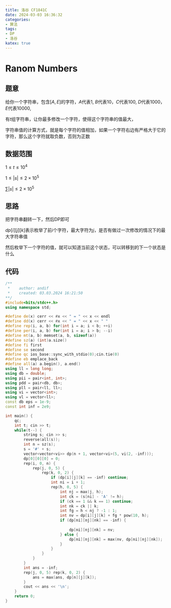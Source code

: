 ```yaml
---
title: 洛谷 CF1841C
date: 2024-03-03 16:36:32
categories:
- 算法
tags: 
- DP
- 洛谷
katex: true
---
```


# Ranom Numbers

## 题意

给你一个字符串，包含$[A, E]$的字符，$A$代表$1$, $B$代表$10$，$C$代表$100$, $D$代表$1000$，$E$代表$10000$,

有$t$组字符串，让你最多修改一个字符，使得这个字符串的值最大，

字符串值的计算方式，就是每个字符的值相加，如果一个字符右边有严格大于它的字符，那么这个字符就取负数，否则为正数

## 数据范围

$1 \leq t \leq 10^4$

$1 \leq |s| \leq 2 \times 10^5$

$\sum |s| \leq 2 \times 10 ^ 5$

## 思路

把字符串翻转一下，然后DP即可

$dp[i][j][k]$表示枚举了前$i$个字符，最大字符为$j$，是否有做过一次修改的情况下的最大字符串值

然后枚举下一个字符的值，就可以知道当前这个状态，可以转移到的下一个状态是什么

## 代码
```c++
/**
 *    author: andif
 *    created: 03.03.2024 16:21:50
**/
#include<bits/stdc++.h>
using namespace std;

#define de(x) cerr << #x << " = " << x << endl
#define dd(x) cerr << #x << " = " << x << " "
#define rep(i, a, b) for(int i = a; i < b; ++i)
#define per(i, a, b) for(int i = a; i > b; --i)
#define mt(a, b) memset(a, b, sizeof(a))
#define sz(a) (int)a.size()
#define fi first
#define se second
#define qc ios_base::sync_with_stdio(0);cin.tie(0)
#define eb emplace_back
#define all(a) a.begin(), a.end()
using ll = long long;
using db = double;
using pii = pair<int, int>;
using pdd = pair<db, db>;
using pll = pair<ll, ll>;
using vi = vector<int>;
using vl = vector<ll>;
const db eps = 1e-9;
const int inf = 2e9;

int main() {
    qc;
    int t; cin >> t;
    while(t--) {
        string s; cin >> s;
        reverse(all(s));
        int n = sz(s);
        s = '#' + s;
        vector<vector<vi>> dp(n + 1, vector<vi>(5, vi(2, -inf)));
        dp[0][0][0] = 0;
        rep(i, 0, n) {
            rep(j, 0, 5) {
                rep(k, 0, 2) {
                    if (dp[i][j][k] == -inf) continue;
                    int ni = i + 1;
                    rep(h, 0, 5) {
                        int nj = max(j, h);
                        int ck = (s[ni] - 'A' != h);
                        if (ck == 1 && k == 1) continue;
                        int nk = ck || k;
                        int fg = h < nj ? -1 : 1;
                        int nv = dp[i][j][k] + fg * pow(10, h);
                        if (dp[ni][nj][nk] == -inf) {
                            
                            dp[ni][nj][nk] = nv;
                        } else {
                            dp[ni][nj][nk] = max(nv, dp[ni][nj][nk]);
                        }
                    }
                }
            }
        }
        int ans = -inf;
        rep(j, 0, 5) rep(k, 0, 2) {
            ans = max(ans, dp[n][j][k]);
        }
        cout << ans << '\n';
    }
    return 0;
}
```
